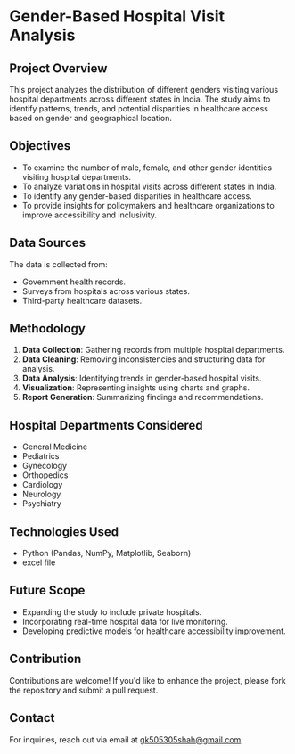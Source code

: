 # Gender-Based Hospital Visit Analysis

## Project Overview
This project analyzes the distribution of different genders visiting various hospital departments across different states in India. The study aims to identify patterns, trends, and potential disparities in healthcare access based on gender and geographical location.

## Objectives
- To examine the number of male, female, and other gender identities visiting hospital departments.
- To analyze variations in hospital visits across different states in India.
- To identify any gender-based disparities in healthcare access.
- To provide insights for policymakers and healthcare organizations to improve accessibility and inclusivity.

## Data Sources
The data is collected from:
- Government health records.
- Surveys from hospitals across various states.
- Third-party healthcare datasets.

## Methodology
1. **Data Collection**: Gathering records from multiple hospital departments.
2. **Data Cleaning**: Removing inconsistencies and structuring data for analysis.
3. **Data Analysis**: Identifying trends in gender-based hospital visits.
4. **Visualization**: Representing insights using charts and graphs.
5. **Report Generation**: Summarizing findings and recommendations.

## Hospital Departments Considered
- General Medicine
- Pediatrics
- Gynecology
- Orthopedics
- Cardiology
- Neurology
- Psychiatry

## Technologies Used
- Python (Pandas, NumPy, Matplotlib, Seaborn)
- excel file


## Future Scope
- Expanding the study to include private hospitals.
- Incorporating real-time hospital data for live monitoring.
- Developing predictive models for healthcare accessibility improvement.

## Contribution
Contributions are welcome! If you'd like to enhance the project, please fork the repository and submit a pull request.

## Contact
For inquiries, reach out via email at gk505305shah@gmail.com

